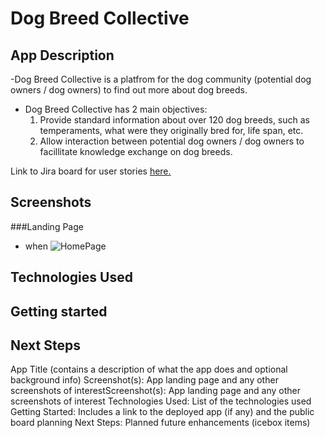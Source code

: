 # Dog Breed Collective

## App Description

-Dog Breed Collective is a platfrom for the dog community (potential dog owners / dog owners) to find out more about dog breeds.

- Dog Breed Collective has 2 main objectives:
  1. Provide standard information about over 120 dog breeds, such as temperaments, what were they originally bred for, life span, etc.
  2. Allow interaction between potential dog owners / dog owners to facillitate knowledge exchange on dog breeds.

Link to Jira board for user stories [here.](https://thisisanita.atlassian.net/jira/software/projects/DBC/boards/1?assignee=5f43392cfcaf93003be71315)

## Screenshots

###Landing Page

- when
  ![HomePage](/images/Frame1.png)

## Technologies Used

## Getting started

## Next Steps

App Title (contains a description of what the app does and optional background info)
Screenshot(s): App landing page and any other screenshots of interestScreenshot(s): App landing page and any other screenshots of interest
Technologies Used: List of the technologies used
Getting Started: Includes a link to the deployed app (if any) and the public board planning
Next Steps: Planned future enhancements (icebox items)
